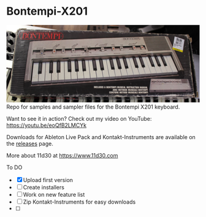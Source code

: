 # Bontempi-X201
![Photo of Bontempi X201 Box](/photos/IMG_7233.JPG)
Repo for samples and sampler files for the Bontempi X201 keyboard.

Want to see it in action? Check out my video on YouTube:
https://youtu.be/eoQfB2LMCYk

Downloads for Ableton Live Pack and Kontakt-Instruments are available on the [releases](releases) page.

More about 11d30 at https://www.11d30.com


To DO
- [x] Upload first version
- [ ] Create installers 
- [ ] Work on new feature list
- [ ] Zip Kontakt-Instruments for easy downloads
- [ ] 


